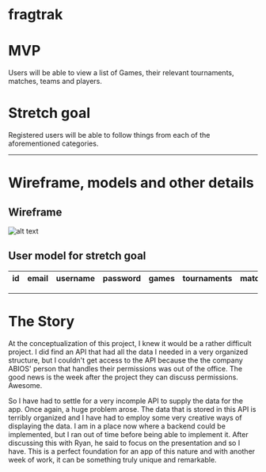 # fragtrak

# MVP 
Users will be able to view a list of Games, their relevant tournaments, matches, teams and players.

# Stretch goal
Registered users will be able to follow things from each of the aforementioned categories.

---

# Wireframe, models and other details

## Wireframe
![alt text](https://cdn.discordapp.com/attachments/485099116192333835/485099479867981824/JPEG_20180831_085111.jpg "Wireframe for fraktrak")

## User model for stretch goal
| id  | email | username | password | games | tournaments | matches | teams | players |
| --- | ----- | -------- | -------- | ----- | ----------- | ------- | ----- | ------- |

---

# The Story

At the conceptualization of this project, I knew it would be a rather difficult project. I did find an API that had all the data I needed in a very organized structure, but I couldn't get access to the API because the the company ABIOS' person that handles their permissions was out of the office. The good news is the week after the project they can discuss permissions. Awesome.

So I have had to settle for a very incomple API to supply the data for the app. Once again, a huge problem arose. The data that is stored in this API is terribly organized and I have had to employ some very creative ways of displaying the data. I am in a place now where a backend could be implemented, but I ran out of time before being able to implement it. After discussing this with Ryan, he said to focus on the presentation and so I have. This is a perfect foundation for an app of this nature and with another week of work, it can be something truly unique and remarkable.